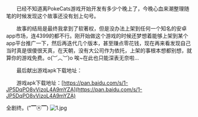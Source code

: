 &emsp;&emsp;已经不知道离PokeCats游戏开始开发有多少个晚上了，今晚心血来潮整理随笔的时候发现这个故事还没有划上句号。

&emsp;&emsp;故事的结局是最终我拿到了软著权，但是没办法上架到任何一个知名的安卓app市场，连4399的都不行。刚开始做这个游戏的时候还梦想着能够上架到某个app平台推广一下，然后再迭代几个版本，甚至赚点零花钱，现在再来看发现自己当时真是很傻很天真，在天朝，没有大公司作为依托，上架的事根本想都别想，就算你的游戏免费。o(︶︿︶)o 唉~在此也只能深表无奈啦…

&emsp;&emsp;最后献出游戏apk下载地址：

&emsp;&emsp;游戏apk下载地址：[https://pan.baidu.com/s/1-JP5DqPO8vVizoL4A9mYZA](https://pan.baidu.com/s/1-JP5DqPO8vVizoL4A9mYZA)

全剧终。("▔㉨▔)
<img src="https://i.loli.net/2018/07/19/5b507adcac2db.jpg" alt="1.jpg" title="1.jpg" />